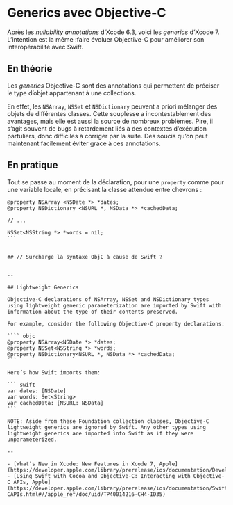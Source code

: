 # Generics avec Objective-C

Après les _nullability annotations_ d’Xcode 6.3, voici les _generics_ d’Xcode 7. L’intention est la même :faire évoluer Objective-C pour améliorer son interopérabilité avec Swift. 

## En théorie

Les _generics_ Objective-C sont des annotations qui permettent de préciser le type d’objet appartenant à une collections.

En effet, les `NSArray`, `NSSet` et `NSDictionary` peuvent a priori mélanger des objets de différentes classes. Cette souplesse a incontestablement des avantages, mais elle est aussi la source de nombreux problèmes. Pire, il s’agit souvent de bugs à retardement liés à des contextes d’exécution partuliers, donc difficiles à corriger par la suite. Des soucis qu’on peut maintenant facilement éviter grace à ces annotations.


## En pratique

Tout se passe au moment de la déclaration, pour une `property` comme pour une variable locale, en précisant la classe attendue entre chevrons :

```` objc
@property NSArray <NSDate *> *dates;
@property NSDictionary <NSURL *, NSData *> *cachedData;

// ...

NSSet<NSString *> *words = nil;
```


## // Surcharge la syntaxe ObjC à cause de Swift ?


--

## Lightweight Generics

Objective-C declarations of NSArray, NSSet and NSDictionary types using lightweight generic parameterization are imported by Swift with information about the type of their contents preserved.

For example, consider the following Objective-C property declarations:

```` objc
@property NSArray<NSDate *> *dates;
@property NSSet<NSString *> *words;
@property NSDictionary<NSURL *, NSData *> *cachedData;
```

Here’s how Swift imports them:

``` swift
var dates: [NSDate]
var words: Set<String>
var cachedData: [NSURL: NSData]
```

NOTE: Aside from these Foundation collection classes, Objective-C lightweight generics are ignored by Swift. Any other types using lightweight generics are imported into Swift as if they were unparameterized.

--

- [What’s New in Xcode: New Features in Xcode 7, Apple](https://developer.apple.com/library/prerelease/ios/documentation/DeveloperTools/Conceptual/WhatsNewXcode/Articles/xcode_7_0.html)
- [Using Swift with Cocoa and Objective-C: Interacting with Objective-C APIs, Apple](https://developer.apple.com/library/prerelease/ios/documentation/Swift/Conceptual/BuildingCocoaApps/InteractingWithObjective-CAPIs.html#//apple_ref/doc/uid/TP40014216-CH4-ID35)
